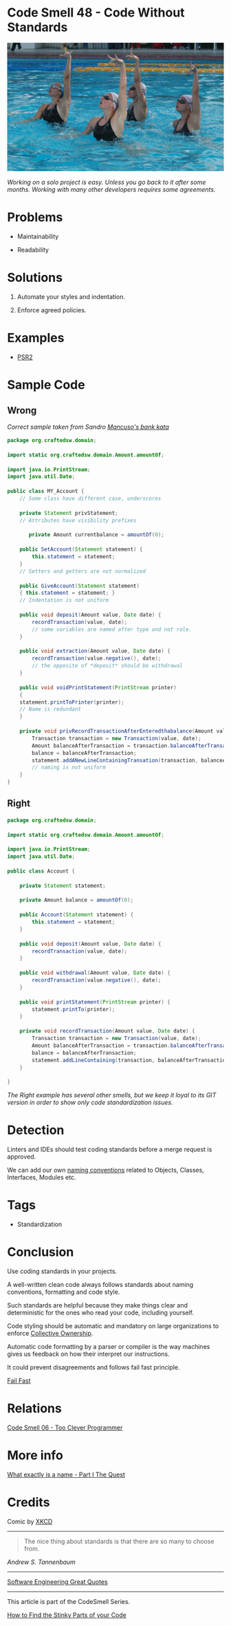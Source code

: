 # Code Smell 48 - Code Without Standards

![Code Smell 48 - Code Without Standards](Code%20Smell%2048%20-%20Code%20Without%20Standards.jpg)

*Working on a solo project is easy. Unless you go back to it after some months. Working with many other developers requires some agreements.*

# Problems

- Maintainability

- Readability

# Solutions

1. Automate your styles and indentation.

2. Enforce agreed policies.

# Examples

- [PSR2](https://www.php-fig.org/psr/psr-2/)

# Sample Code

## Wrong

*Correct sample taken from Sandro [Mancuso's bank kata](https://github.com/sandromancuso/Bank-kata/blob/master/src/main/java/org/craftedsw/domain/Account.java)*

[Gist Url]: # (https://gist.github.com/mcsee/ef87aec745f654878ce71c844f786f17)
```java
package org.craftedsw.domain;

import static org.craftedsw.domain.Amount.amountOf;

import java.io.PrintStream;
import java.util.Date;

public class MY_Account {
	// Some class have different case, underscores

	private Statement privStatement; 
	// Attributes have visibility prefixes
	
	   private Amount currentbalance = amountOf(0);

	public SetAccount(Statement statement) {
		this.statement = statement;
	}
	// Setters and getters are not normalized
	
	public GiveAccount(Statement statement) 
	{ this.statement = statement; }
	// Indentation is not uniform

	public void deposit(Amount value, Date date) {
		recordTransaction(value, date);
		// some variables are named after type and not role.
	} 

	public void extraction(Amount value, Date date) {
		recordTransaction(value.negative(), date);
		// the opposite of *deposit* should be withdrawal
	}

	public void voidPrintStatement(PrintStream printer) 
	{
	statement.printToPrinter(printer);
	// Name is redundant
	}

	private void privRecordTransactionAfterEnteredthabalance(Amount value, Date date) {
		Transaction transaction = new Transaction(value, date);
		Amount balanceAfterTransaction = transaction.balanceAfterTransaction(balance);
		balance = balanceAfterTransaction;
		statement.addANewLineContainingTransation(transaction, balanceAfterTransaction);
		// naming is not uniform
	}	
}
```

## Right

[Gist Url]: # (https://gist.github.com/mcsee/55ade1bd7d835ef3804e86b55ec3abaa)
```java
package org.craftedsw.domain;

import static org.craftedsw.domain.Amount.amountOf;

import java.io.PrintStream;
import java.util.Date;

public class Account {

	private Statement statement;
	
	private Amount balance = amountOf(0);

	public Account(Statement statement) {
		this.statement = statement;
	}

	public void deposit(Amount value, Date date) {
		recordTransaction(value, date);
	} 

	public void withdrawal(Amount value, Date date) {
		recordTransaction(value.negative(), date);
	}

	public void printStatement(PrintStream printer) {
		statement.printTo(printer);
	}

	private void recordTransaction(Amount value, Date date) {
		Transaction transaction = new Transaction(value, date);
		Amount balanceAfterTransaction = transaction.balanceAfterTransaction(balance);
		balance = balanceAfterTransaction;
		statement.addLineContaining(transaction, balanceAfterTransaction);
	}
	
}
```

*The Right example has several other smells, but we keep it loyal to its GIT version in order to show only code standardization issues.*

# Detection

Linters and IDEs should test coding standards before a merge request is approved.

We can add our own [naming conventions](https://github.com/mcsee/Software-Design-Articles/tree/main/Articles/Theory/What%20exactly%20is%20a%20name%20-%20Part%20I%20The%20Quest/readme.md) related to Objects, Classes, Interfaces, Modules etc.

# Tags

- Standardization

# Conclusion

Use coding standards in your projects.

A well-written clean code always follows standards about naming conventions, formatting and code style.

Such standards are helpful because they make things clear and deterministic for the ones who read your code, including yourself.

Code styling should be automatic and mandatory on large organizations to enforce [Collective Ownership](https://wiki.c2.com/?CollectiveCodeOwnership).

Automatic code formatting by a parser or compiler is the way machines gives us feedback on how their interpret our instructions.

It could prevent disagreements and follows fail fast principle.

[Fail Fast](https://github.com/mcsee/Software-Design-Articles/tree/main/Articles/Theory/Fail%20Fast/readme.md)

# Relations

[Code Smell 06 - Too Clever Programmer](https://github.com/mcsee/Software-Design-Articles/tree/main/Articles/Code%20Smells/Code%20Smell%2006%20-%20Too%20Clever%20Programmer/readme.md)

# More info

[What exactly is a name - Part I The Quest](https://github.com/mcsee/Software-Design-Articles/tree/main/Articles/Theory/What%20exactly%20is%20a%20name%20-%20Part%20I%20The%20Quest/readme.md)

# Credits

Comic by [XKCD](https://xkcd.com/927/)

* * *

> The nice thing about standards is that there are so many to choose from. 

_Andrew S. Tannenbaum_
 
* * *
 
[Software Engineering Great Quotes](https://github.com/mcsee/Software-Design-Articles/tree/main/Articles/Quotes/Software%20Engineering%20Great%20Quotes/readme.md)

* * *

This article is part of the CodeSmell Series.

[How to Find the Stinky Parts of your Code](https://github.com/mcsee/Software-Design-Articles/tree/main/Articles/Code%20Smells/How%20to%20Find%20the%20Stinky%20parts%20of%20your%20Code/readme.md)